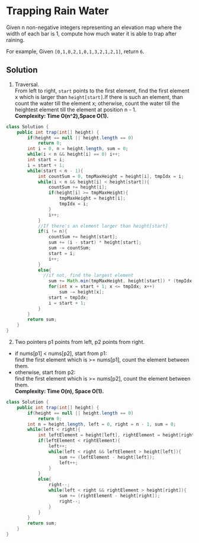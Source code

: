 # Trapping Rain Water
Given n non-negative integers representing an elevation map where the width of each bar is 1, compute how much water it is able to trap after raining.

For example,
Given `[0,1,0,2,1,0,1,3,2,1,2,1]`, return `6`.
## Solution
1. Traversal.  
From left to right, `start` points to the first element, find the first element x which is larger than `height[start]`.If there is such an element, than count the water till the element x; otherwise, count the water till the heightest element till the element at position n - 1.  
**Complexity: Time O(n^2),Space O(1).**
```java
class Solution {
    public int trap(int[] height) {
        if(height == null || height.length == 0)
            return 0;
        int i = 0, n = height.length, sum = 0;
        while(i < n && height[i] == 0) i++;
        int start = i;
        i = start + 1;
        while(start < n - 1){
            int countSum = 0, tmpMaxHeight = height[i], tmpIdx = i;
            while(i < n && height[i] < height[start]){
                countSum += height[i];
                if(height[i] >= tmpMaxHeight){
                    tmpMaxHeight = height[i];
                    tmpIdx = i;
                }
                i++;
            }
            //If there's an element larger than height[start]
            if(i != n){
                countSum += height[start];
                sum += (i - start) * height[start];
                sum -= countSum;
                start = i;
                i++;
            }
            else{
              //if not, find the largest element
                sum += Math.min(tmpMaxHeight, height[start]) * (tmpIdx - start);
                for(int x = start + 1; x <= tmpIdx; x++)
                    sum -= height[x];
                start = tmpIdx;
                i = start + 1;
            }
        }
        return sum;
    }
}
```
2. Two pointers
p1 points from left, p2 points from right.  
  + if nums[p1] < nums[p2], start from p1:  
      find the first element which is >= nums[p1], count the element between them.
  + otherwise, start from p2:   
      find the first element which is >= nums[p2], count the element between them.  
**Complexity: Time O(n), Space O(1).**
```java
class Solution {
    public int trap(int[] height) {
        if(height == null || height.length == 0)
            return 0;
        int n = height.length, left = 0, right = n - 1, sum = 0;
        while(left < right){
            int leftElement = height[left], rightElement = height[right];
            if(leftElement < rightElement){
                left++;
                while(left < right && leftElement > height[left]){
                    sum += (leftElement - height[left]);
                    left++;
                }
            }
            else{
                right--;
                while(left < right && rightElement > height[right]){
                    sum += (rightElement - height[right]);
                    right--;
                }
            }
        }
        return sum;
    }
}
```

